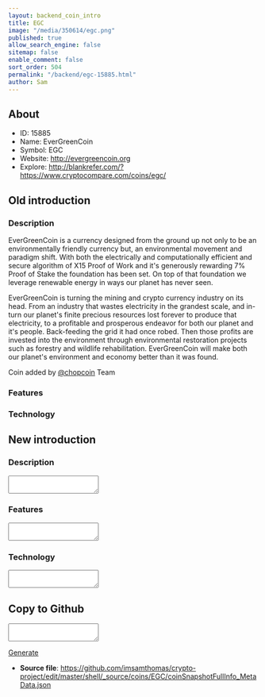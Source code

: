 ```yaml
---
layout: backend_coin_intro
title: EGC
image: "/media/350614/egc.png"
published: true
allow_search_engine: false
sitemap: false
enable_comment: false
sort_order: 504
permalink: "/backend/egc-15885.html"
author: Sam
---
```


## About

- ID: 15885
- Name: EverGreenCoin
- Symbol: EGC
- Website: http://evergreencoin.org
- Explore: http://blankrefer.com/?https://www.cryptocompare.com/coins/egc/


## Old introduction

### Description

<p>EverGreenCoin is a currency designed from the ground up not only to be an environmentally friendly currency but, an environmental movement and paradigm shift. With both the electrically and computationally efficient and secure algorithm of X15 Proof of Work and it&#39;s generously rewarding 7% Proof of Stake the foundation has been set. On top of that foundation we leverage renewable energy in ways our planet has never seen.</p><p>EverGreenCoin is turning the mining and crypto currency industry on its head. From an industry that wastes electricity in the grandest scale, and in-turn our planet&#39;s finite precious resources lost forever to produce that electricity, to a profitable and prosperous endeavor for both our planet and it&#39;s people. Back-feeding the grid it had once robed. Then those profits are invested into the environment through environmental restoration projects such as forestry and wildlife rehabilitation. EverGreenCoin will make both our planet&#39;s environment and economy better than it was found.</p><p>Coin added by <a href="http://chopcoin.io" target="_blank">@chopcoin</a> Team</p>

### Features


### Technology




## New introduction


### Description
<textarea id="meta_description" name="description"></textarea>

### Features
<textarea id="meta_features" name="features"></textarea>

### Technology
<textarea id="meta_technology" name="technology"></textarea>


## Copy to Github

<textarea id="coinsnapshotfullinfo_metadata"></textarea>

<a href="#gen" onclick="generateMetaDatJson()">Generate</a>

- **Source file**: <a href="https://github.com/imsamthomas/crypto-project/edit/master/shell/_source/coins/EGC/coinSnapshotFullInfo_MetaData.json">https://github.com/imsamthomas/crypto-project/edit/master/shell/_source/coins/EGC/coinSnapshotFullInfo_MetaData.json</a>

